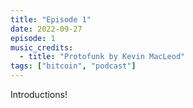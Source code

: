 ```yaml
---
title: "Episode 1"
date: 2022-09-27
episode: 1
music_credits:
  - title: "Protofunk by Kevin MacLeod"
tags: ["bitcoin", "podcast"]
---
```


Introductions!